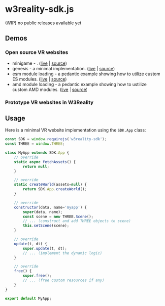 # w3reality-sdk.js
(WIP) no public releases available yet

## Demos

### Open source VR websites

- minigame - . ([live](https://w3reality.com/visit?v=_github&o=w3reality&r=sdk-example-minigame&m=umd) | [source](https://github.com/w3reality/sdk-example-minigame))
- genesis - a minimal implementation. ([live](https://w3reality.com/visit?v=_github&o=w3reality&r=genesis) | [source](https://github.com/w3reality/genesis/blob/master/src/index.js))
- esm module loading - a pedantic example showing how to utilize custom ES modules. ([live]() | [source]())
- amd module loading - a pedantic example showing how to ustilize custom AMD modules. ([live]() | [source]())

### Prototype VR websites in W3Reality

## Usage

Here is a minimal VR website implementation using the `SDK.App` class:

``` js
const SDK = window.requirejs('w3reality-sdk');
const THREE = window.THREE;

class MyApp extends SDK.App {
    // override
    static async fetchAssets() {
        return null;
    }

    // override
    static createWorld(assets=null) {
        return SDK.App.createWorld();
    }

    // override
    constructor(data, name='myapp') {
        super(data, name);
        const scene = new THREE.Scene();
        // ... (construct and add THREE objects to scene)
        this.setScene(scene);
    }

    // override
    update(t, dt) {
        super.update(t, dt);
        // ... (implement the dynamic logic)
    }

    // override
    free() {
        super.free();
        // ... (free custom resources if any)
    }
}

export default MyApp;
```





